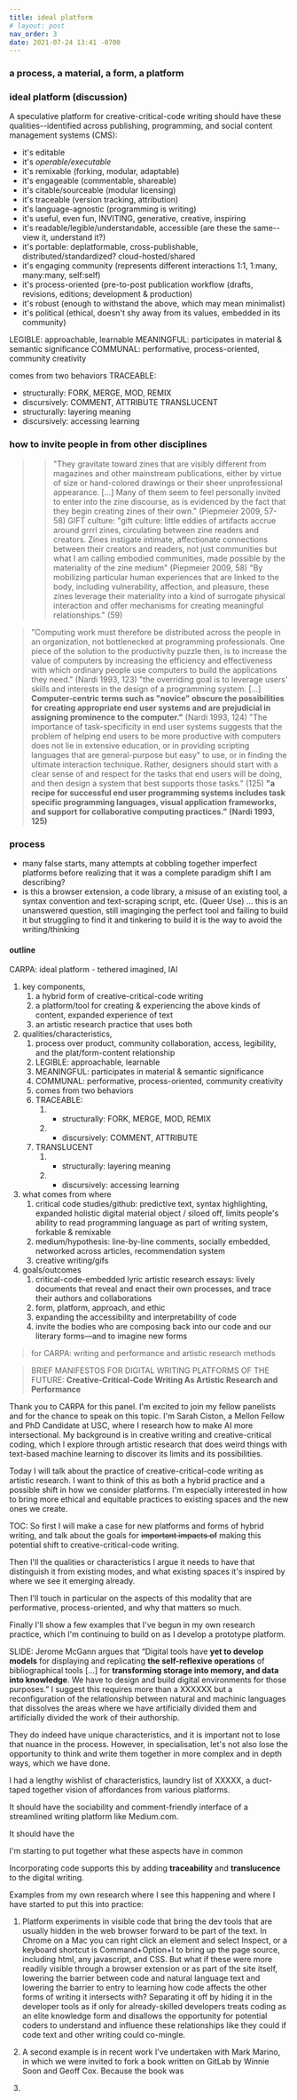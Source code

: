 ```yaml
---
title: ideal platform
# layout: post
nav_order: 3
date: 2021-07-24 13:41 -0700
---
```


### a process, a material, a form, a platform


### ideal platform (discussion)

A speculative platform for creative-critical-code writing should have these qualities--identified across publishing, programming, and social content management systems (CMS): 
- it's editable
- it's *operable/executable* 
- it's remixable (forking, modular, adaptable)
- it's engageable (commentable, shareable) 
- it's citable/sourceable (modular licensing)
- it's traceable (version tracking, attribution)
- it's language-agnostic (programming is writing)
- it's useful, even fun, INVITING, generative, creative, inspiring
- it's readable/legible/understandable, accessible (are these the same--view it, understand it?)
- it's portable: deplatformable, cross-publishable, distributed/standardized? cloud-hosted/shared
- it's engaging community (represents different interactions 1:1, 1:many, many:many, self:self) 
- it's process-oriented (pre-to-post publication workflow (drafts, revisions, editions; development & production)
- it's robust (enough to withstand the above, which may mean minimalist)
- it's political (ethical, doesn't shy away from its values, embedded in its community)

LEGIBLE: approachable, learnable
MEANINGFUL: participates in material & semantic significance
COMMUNAL: performative, process-oriented, community creativity

comes from two behaviors
TRACEABLE: 
- structurally: FORK, MERGE, MOD, REMIX 
- discursively: COMMENT, ATTRIBUTE
TRANSLUCENT
- structurally: layering meaning
- discursively: accessing learning


### how to invite people in from other disciplines

>>"They gravitate toward zines that are visibly different from magazines and other mainstream publications, either by virtue of size or hand-colored drawings or their sheer unprofessional appearance. [...] Many of them seem to feel personally invited to enter into the zine discourse, as is evidenced by the fact that they begin creating zines of their own." (Piepmeier 2009, 57-58)
>>GIFT culture: "gift culture: little eddies of artifacts accrue around grrrl zines, circulating between zine readers and creators. Zines instigate intimate, affectionate connections between their creators and readers, not just communities but what I am calling embodied communities, made possible by the materiality of the zine medium" (Piepmeier 2009, 58) 
>"By mobilizing particular human experiences that are linked to the body, including vulnerability, affection, and pleasure, these zines leverage their materiality into a kind of surrogate physical interaction and offer mechanisms for creating meaningful relationships." (59)


>"Computing work must therefore be distributed across the people in an organizatìon, not bottlenecked at programming professionals. One piece of the solution to the productivity puzzle then, is to increase the value of computers by increasing the efficiency and effectiveness with which ordinary people use computers to build the applications they need." (Nardi 1993, 123)
>"the overriding goal is to leverage users' skills and interests in the design of a programming system. [...] **Computer-centric terms such as "novice" obscure the possibilities for creating appropriate end user systems and are prejudicial in assigning prominence to the computer."** (Nardi 1993, 124)
>"The importance of task-specificity in end user systems suggests that the problem of helping end users to be more productive with computers does not lie in extensive education, or in providing scripting languages that are general-purpose but easy" to use, or in finding the ultimate interaction technique. Rather, designers should start with a clear sense of and respect for the tasks that end users will be doing, and then design a system that best supports those tasks." (125)
>**"a recipe for successful end user programming systems includes task specific programming languages, visual application frameworks, and support for collaborative computing practices." (Nardi 1993, 125)**



### process

- many false starts, many attempts at cobbling together imperfect platforms before realizing that it was a complete paradigm shift I am describing? 
- is this a browser extension, a code library, a misuse of an existing tool, a syntax convention and text-scraping script, etc. (Queer Use) ... this is an unanswered question, still imaginging the perfect tool and failing to build it but struggling to find it and tinkering to build it is the way to avoid the writing/thinking



#### outline

CARPA: ideal platform - tethered imagined, IAI
   1. key components, 
      1. a hybrid form of creative-critical-code writing
      2. a platform/tool for creating & experiencing the above kinds of content, expanded experience of text
      3. an artistic research practice that uses both
   2. qualities/characteristics, 
      1. process over product, community collaboration, access, legibility, and the plat/form-content relationship
      2. LEGIBLE: approachable, learnable
      3. MEANINGFUL: participates in material & semantic significance
      4. COMMUNAL: performative, process-oriented, community creativity
      5. comes from two behaviors
      6. TRACEABLE: 
         1. - structurally: FORK, MERGE, MOD, REMIX 
         2. - discursively: COMMENT, ATTRIBUTE
      7. TRANSLUCENT
         1. - structurally: layering meaning
         2. - discursively: accessing learning
   3. what comes from where
      1. critical code studies/github: predictive text, syntax highlighting, expanded holistic digital material object / siloed off, limits people's ability to read programming language as part of writing system, forkable & remixable
      2. medium/hypothesis: line-by-line comments, socially embedded, networked across articles, recommendation system
      3. creative writing/gifs
   4. goals/outcomes
      1. critical-code-embedded lyric artistic research essays: lively documents that reveal and enact their own processes, and trace their authors and collaborations
      2. form, platform, approach, and ethic
      3. expanding the accessibility and interpretability of code
      4. invite the bodies who are composing back into our code and our literary forms—and to imagine new forms 


> for CARPA: writing and performance and artistic research methods

> BRIEF MANIFESTOS FOR DIGITAL WRITING PLATFORMS OF THE FUTURE: 
> **Creative-Critical-Code Writing As Artistic Research and Performance**

Thank you to CARPA for this panel. I'm excited to join my fellow panelists and for the chance to speak on this topic. I'm Sarah Ciston, a Mellon Fellow and PhD Candidate at USC, where I research how to make AI more intersectional. My background is in creative writing and creative-critical coding, which I explore through artistic research that does weird things with text-based machine learning to discover its limits and its possibilities. 

Today I will talk about the practice of creative-critical-code writing as artistic research. I want to think of this as both a hybrid practice and a possible shift in how we consider platforms. I'm especially interested in how to bring more ethical and equitable practices to existing spaces and the new ones we create. 

TOC: So first I will make a case for new platforms and forms of hybrid writing, and talk about the goals for ~~important impacts of~~ making this potential shift to creative-critical-code writing.

Then I'll the qualities or characteristics I argue it needs to have that distinguish it from existing modes, and what existing spaces it's inspired by where we see it emerging already. 

Then I'll touch in particular on the aspects of this modality that are performative, process-oriented, and why that matters so much. 

Finally I'll show a few examples that I've begun in my own research practice, which I'm continuing to build on as I develop a prototype platform. 





SLIDE: Jerome McGann argues that “Digital tools have **yet to develop models** for displaying and replicating **the self-reflexive operations** of bibliographical tools [...] for **transforming storage into memory, and data into knowledge**. We have to design and build digital environments for those purposes.” I suggest this requires more than a XXXXXX but a reconfiguration of the relationship between natural and machinic languages that dissolves the areas where we have artificially divided them and artificially divided the work of their authorship. 

They do indeed have unique characteristics, and it is important not to lose that nuance in the process. However, in specialisation, let's not also lose the opportunity to think and write them together in more complex and in depth ways, which we have done. 



I had a lengthy wishlist of characteristics, laundry list of XXXXX, a duct-taped together vision of affordances from various platforms. 

It should have the sociability and comment-friendly interface of a streamlined writing platform like Medium.com. 

It should have the 



I'm starting to put together what these aspects have in common 


Incorporating code supports this by adding **traceability** and **translucence** to the digital writing. 


Examples from my own research where I see this happening and where I have started to put this into practice:

1. Platform experiments in visible code that bring the dev tools that are usually hidden in the web browser forward to be part of the text. In Chrome on a Mac you can right click an element and select Inspect, or a keyboard shortcut is Command+Option+I to bring up the page source, including html, any javascript, and CSS. But what if these were more readily visible through a browser extension or as part of the site itself, lowering the barrier between code and natural language text and lowering the barrier to entry to learning how code affects the other forms of writing it intersects with? Separating it off by hiding it in the developer tools as if only for already-skilled developers treats coding as an elite knowledge form and disallows the opportunity for potential coders to understand and influence these relationships like they could if code text and other writing could co-mingle.
   
2. A second example is in recent work I've undertaken with Mark Marino, in which we were invited to fork a book written on GitLab by Winnie Soon and Geoff Cox. Because the book was 
3. 
